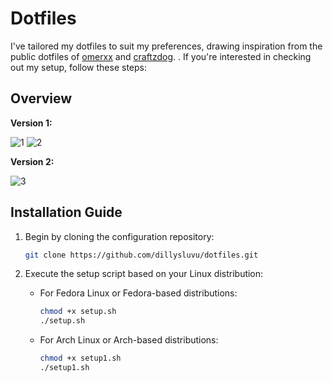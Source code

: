 # Dotfiles

I've tailored my dotfiles to suit my preferences, drawing inspiration from the public dotfiles of [omerxx](https://github.com/omerxx/dotfiles) and [craftzdog](https://github.com/craftzdog/dotfiles-public). . If you're interested in checking out my setup, follow these steps:

## Overview

**Version 1:**

![1](https://github.com/dillysluvu/dotfiles/assets/141432067/d2397d91-2256-45f2-8c54-ad1a8af78bcc) ![2](https://github.com/dillysluvu/dotfiles/assets/141432067/09151b5c-c7d2-40c2-83d9-d315b4ea0b3f)

**Version 2:**

![3](https://github.com/user-attachments/assets/411c6a41-badc-4d0e-9d9f-a6bcbddd137a)

## Installation Guide

1. Begin by cloning the configuration repository:
    ```sh
    git clone https://github.com/dillysluvu/dotfiles.git
    ```

2. Execute the setup script based on your Linux distribution:

    - For Fedora Linux or Fedora-based distributions:
      ```sh
      chmod +x setup.sh
      ./setup.sh
      ```

    - For Arch Linux or Arch-based distributions:
      ```sh
      chmod +x setup1.sh
      ./setup1.sh
      ```
